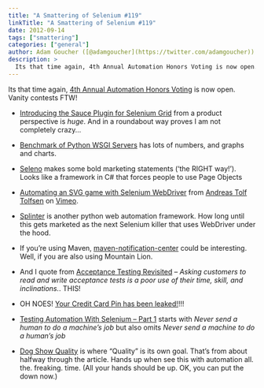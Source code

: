 ```yaml
---
title: "A Smattering of Selenium #119"
linkTitle: "A Smattering of Selenium #119"
date: 2012-09-14
tags: ["smattering"]
categories: ["general"]
author: Adam Goucher ([@adamgoucher](https://twitter.com/adamgoucher))
description: >
  Its that time again, 4th Annual Automation Honors Voting is now open.
---
```



Its that time again, [4th Annual Automation Honors Voting](http://www.automatedtestinginstitute.com/home/index.php?option=com_jforms&view=form&id=22&Itemid=183) is now open. Vanity contests FTW!

*   [Introducing the Sauce Plugin for Selenium Grid](http://sauceio.com/index.php/2012/09/introducing-the-sauce-plugin-for-selenium-grid/) from a product perspective is _huge_. And in a roundabout way proves I am not completely crazy…
*   [Benchmark of Python WSGI Servers](http://nichol.as/benchmark-of-python-web-servers) has lots of numbers, and graphs and charts.
*   [Seleno](http://teststack.github.com/TestStack.Seleno/) makes some bold marketing statements (‘the RIGHT way!’). Looks like a framework in C# that forces people to use Page Objects
*   [Automating an SVG game with Selenium WebDriver](http://vimeo.com/30591662) from [Andreas Tolf Tolfsen](http://vimeo.com/user5310124) on [Vimeo](http://vimeo.com).
    
*   [Splinter](http://splinter.cobrateam.info) is another python web automation framework. How long until this gets marketed as the next Selenium killer that uses WebDriver under the hood.
*   If you’re using Maven, [maven-notification-center](https://github.com/geoffreywiseman/maven-notification-center) could be interesting. Well, if you are also using Mountain Lion.
*   And I quote from [Acceptance Testing Revisited](http://jamesshore.com/Blog/Acceptance-Testing-Revisited.html) – _Asking customers to read and write acceptance tests is a poor use of their time, skill, and inclinations._. THIS!
*   OH NOES! [Your Credit Card Pin has been leaked!](http://pastebin.com/2qbRKh3R)!!!
*   [Testing Automation With Selenium – Part 1](http://java.dzone.com/articles/testing-automation-selenium) starts with _Never send a human to do a machine’s job_ but also omits _Never send a machine to do a human’s job_
*   [Dog Show Quality](http://workroomprds.blogspot.co.uk/2012/08/dog-show-quality.html) is where “Quality” is its own goal. That’s from about halfway through the article. Hands up when see this with automation all. the. freaking. time. (All your hands should be up. OK, you can put the down now.)
